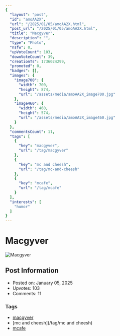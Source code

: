 ```yaml
---
{
  "layout": "post",
  "id": "amoAA2X",
  "url": "/2025/01/05/amoAA2X.html",
  "post_url": "/2025/01/05/amoAA2X.html",
  "title": "Macgyver",
  "description": "",
  "type": "Photo",
  "nsfw": 0,
  "upVoteCount": 103,
  "downVoteCount": 39,
  "creationTs": 1736024299,
  "promoted": 0,
  "badges": [],
  "images": {
    "image700": {
      "width": 700,
      "height": 874,
      "url": "/assets/media/amoAA2X_image700.jpg"
    },
    "image460": {
      "width": 460,
      "height": 574,
      "url": "/assets/media/amoAA2X_image460.jpg"
    }
  },
  "commentsCount": 11,
  "tags": [
    {
      "key": "macgyver",
      "url": "/tag/macgyver"
    },
    {
      "key": "mc and cheesh",
      "url": "/tag/mc-and-cheesh"
    },
    {
      "key": "mcafe",
      "url": "/tag/mcafe"
    }
  ],
  "interests": [
    "humor"
  ]
}
---
```


# Macgyver

![Macgyver](/assets/media/amoAA2X_image700.jpg)

## Post Information

- Posted on: January 05, 2025
- Upvotes: 103
- Comments: 11

### Tags

- [macgyver](/tag/macgyver)
- [mc and cheesh](/tag/mc and cheesh)
- [mcafe](/tag/mcafe)

